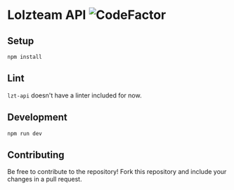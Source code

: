 # Lolzteam API ![CodeFactor](https://www.codefactor.io/repository/github/mrsasha45op/lzt-api/badge?style=for-the-badge)

## Setup

```
npm install
```


## Lint

`lzt-api` doesn't have a linter included for now.

## Development

```
npm run dev
```

## Contributing

Be free to contribute to the repository! Fork this repository and include your changes in a pull request.

